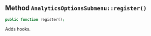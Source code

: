 ## Method `AnalyticsOptionsSubmenu::register()`

```php
public function register();
```

Adds hooks.

